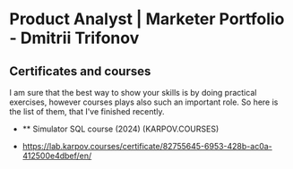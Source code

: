 # Product Analyst | Marketer  Portfolio - Dmitrii Trifonov


## Certificates and courses
I am sure that the best way to show your skills is by doing practical exercises, however courses plays also such an important role. So here is the list of them, that I've finished recently.

- ** Simulator SQL course (2024) (KARPOV.COURSES)

- https://lab.karpov.courses/certificate/82755645-6953-428b-ac0a-412500e4dbef/en/
